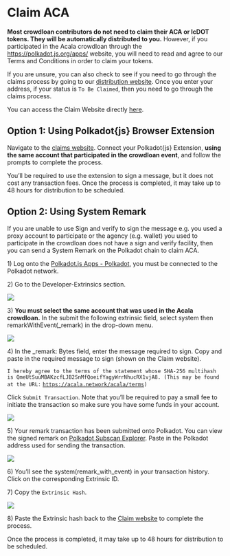 # Claim ACA

**Most crowdloan contributors do not need to claim their ACA or lcDOT tokens. They will be automatically distributed to you.** However, if you participated in the Acala crowdloan through the https://polkadot.js.org/apps/ website, you will need to read and agree to our Terms and Conditions in order to claim your tokens.

If you are unsure, you can also check to see if you need to go through the claims process by going to our [distribution website](https://distribution.acala.network). Once you enter your address, if your status is `To Be Claimed`, then you need to go through the claims process.

You can access the Claim Website directly [here](https://distribution.acala.network/claim/acala).&#x20;

## Option 1: Using Polkadot{js} Browser Extension

Navigate to the [claims website](https://distribution.acala.network/claim/acala). Connect your Polkadot{js} Extension, **using the same account that participated in the crowdloan event**, and follow the prompts to complete the process.

You’ll be required to use the extension to sign a message, but it does not cost any transaction fees. Once the process is completed, it may take up to 48 hours for distribution to be scheduled.

## Option 2: Using System Remark

If you are unable to use Sign and verify to sign the message e.g. you used a proxy account to participate or the agency (e.g. wallet) you used to participate in the crowdloan does not have a sign and verify facility, then you can send a System Remark on the Polkadot chain to claim ACA.

1\) Log onto the [Polkadot.js Apps - Polkadot](https://polkadot.js.org/apps/#/explorer), you must be connected to the Polkadot network.

2\) Go to the Developer-Extrinsics section.

![](https://lh4.googleusercontent.com/IJeL--Hr5Zrvho69q2fDJrEu4bQuvQv-VlW4oOUVGQD3dTsmZ0sSFy8nwWnwfofbPH-v\_88pn4COmz4Lg-rDCOlZG8WUa-9FYqSabu\_9Owbn-FOgwtACSQpgRTyUb9NpJMm-vgT-)

3\) **You must select the same account that was used in the Acala crowdloan.** In the submit the following extrinsic field, select system then remarkWithEvent(\_remark) in the drop-down menu.

![](https://lh4.googleusercontent.com/-z9En1Y8GK4ZCjlt3V5ABDl4EJAhd3lMihjsFUr8SD4lzrUR9qaJOf3p\_xSsd6TZlWKATVPxsaI5UYFmzKusWFW1EgDhycN4b8-F\_C3OcsogRoMMbpqTg3jPflSuXdeQJsRHXSj6)

4\) In the \_remark: Bytes field, enter the message required to sign. Copy and paste in the required message to sign (shown on the Claim website).

`I hereby agree to the terms of the statement whose SHA-256 multihash is QmeUtSuuMBAKzcfLJB2SnMfQoeifYagyWrrNhucRX1vjA8. (This may be found at the URL:` [`https://acala.network/acala/terms`](https://acala.network/acala/terms)`)`

Click `Submit Transaction`. Note that you’ll be required to pay a small fee to initiate the transaction so make sure you have some funds in your account.

![](https://lh6.googleusercontent.com/tIGP5ZHl8r\_XNT5EKKvylMLWTitl0IAgFoI0IhhNd58WoNzO0m55xcSSd9HCWSiQccHmsLz4ges17a9qC9SgM3diKGgmRw5eno0y271XOvB5lTDy4sF8HXJtYrA9vi5sCZuqg6eh)

5\) Your remark transaction has been submitted onto Polkadot. You can view the signed remark on [Polkadot Subscan Explorer](https://polkadot.subscan.io). Paste in the Polkadot address used for sending the transaction.

![](https://lh5.googleusercontent.com/17GsCIeXA\_0ijuwCxjuVu3jjRHiSrYaaLMlVY53YkqRpxi6yzTSDP7ASC3BvbAu9ZyWdcxRIQ945fyv0KQK\_aazJ76eZvLqb3\_88hGw6vkL0i\_Ade82Vx100V6TgbewNojuOnKkU)

6\) You’ll see the system(remark\_with\_event) in your transaction history. Click on the corresponding Extrinsic ID.

7\) Copy the `Extrinsic Hash`.

![](https://lh3.googleusercontent.com/w5pF0sy83ZpZ2-CQ\_zO742RD0pqmmSmOI\_1ab1u5ppaCQ05MQSzXVbiHTjsGy3rO1S5TjJE-L7im6dI\_t9qYPy2al9YOh68MZB5cFTSh5xFj3lJR92wA5n0L0LalPXl0Oxca2nH0)

8\) Paste the Extrinsic hash back to the [Claim website](https://distribution.acala.network/claim/acala) to complete the process.

Once the process is completed, it may take up to 48 hours for distribution to be scheduled.
